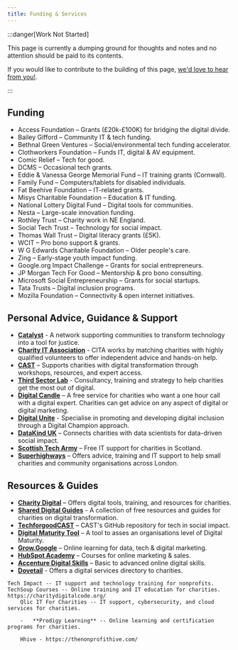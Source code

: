 ```yaml
---
title: Funding & Services
---
```


:::danger[Work Not Started]

This page is currently a dumping ground for thoughts and notes and no attention should be paid to its contents.

If you would like to contribute to the building of this page, [we'd love to hear from you!](../../overview/help).

:::

## Funding
- Access Foundation – Grants (£20k-£100K) for bridging the digital divide.
- Bailey Gifford – Community IT & tech funding.
- Bethnal Green Ventures – Social/environmental tech funding accelerator.
- Clothworkers Foundation – Funds IT, digital & AV equipment.
- Comic Relief – Tech for good.
- DCMS – Occasional tech grants.
- Eddie & Vanessa George Memorial Fund – IT training grants (Cornwall).
- Family Fund – Computers/tablets for disabled individuals.
- Fat Beehive Foundation – IT-related grants.
- Misys Charitable Foundation – Education & IT funding.
- National Lottery Digital Fund – Digital tools for communities.
- Nesta – Large-scale innovation funding.
- Rothley Trust – Charity work in NE England.
- Social Tech Trust – Technology for social impact.
- Thomas Wall Trust – Digital literacy grants (£5K).
- WCIT – Pro bono support & grants.
- W G Edwards Charitable Foundation – Older people's care.
- Zing – Early-stage youth impact funding.
- Google.org Impact Challenge – Grants for social entrepreneurs.
- JP Morgan Tech For Good – Mentorship & pro bono consulting.
- Microsoft Social Entrepreneurship – Grants for social startups.
- Tata Trusts – Digital inclusion programs.
- Mozilla Foundation – Connectivity & open internet initiatives.

## Personal Advice, Guidance & Support

* **[Catalyst][1]** - A network supporting communities to transform technology into a tool for justice.
* **[Charity IT Association][2]** - CITA works by matching charities with highly qualified volunteers to offer independent advice and hands-on help.
* **[CAST][3]** – Supports charities with digital transformation through workshops, resources, and expert access.
* **[Third Sector Lab][4]** - Consultancy, training and strategy to help charities get the most out of digital. 
* **[Digital Candle][5]** – A free service for charities who want a one hour call with a digital expert. Charities can get advice on any aspect of digital or digital marketing.
* **[Digital Unite][6]** - Specialise in promoting and developing digital inclusion through a Digital Champion approach.
* **[DataKind UK][7]** – Connects charities with data scientists for data-driven social impact. 
* **[Scottish Tech Army][8]** – Free IT support for charities in Scotland.
* **[Superhighways][9]** – Offers advice, training and IT support to help small charities and community organisations across London.

[1]: https://www.thecatalyst.org.uk/ "Catalyst"
[2]: https://www.cita.org.uk "Charity IT Association"  
[3]: https://wearecast.org.uk "CAST" 
[4]: https://thirdsectorlab.co.uk/ "Third Sector Lab"
[5]: https://www.digitalcandle.org.uk/ "Digital Candle"
[6]: https://www.digitalunite.com/ "Digital Unite"
[7]: https://www.datakind.org.uk "DataKind UK"
[8]: https://www.scottishtecharmy.org/ "Scottish Tech Army"
[9]: https://superhighways.org.uk/ "Super Highways"

## Resources & Guides
* **[Charity Digital][10]** – Offers digital tools, training, and resources for charities. 
* **[Shared Digital Guides][11]** - A collection of free resources and guides for charities on digital transformation.
* **[TechforgoodCAST][12]** – CAST's GitHub repository for tech in social impact.
* **[Digital Maturity Tool][13]** – A tool to asses an organisations level of Digital Maturity. 
* **[Grow.Google][14]** – Online learning for data, tech & digital marketing.  
* **[HubSpot Academy][15]** – Courses for online marketing & sales.  
* **[Accenture Digital Skills][16]** – Basic to advanced online digital skills. 
* **[Dovetail][17]** - Offers a digital services directory to charities. 

[10]: https://charitydigital.org.uk "Charity Digital"  
[11]: https://www.shareddigitalguides.org.uk/ "Shared Digital Guides"
[12]: https://github.com/TechforgoodCAST "Tech For Good CAST"
[13]: https://digitalmaturity.org/ "Digital Maturity"
[14]: https://grow.google/intl/uk/ "Google Grow"
[15]: https://academy.hubspot.com/ "Hubspot Academy"
[16]: https://www.futurelearn.com/partners/accenture-uk "Accenture Digital Skills"
[17]: https://dovetail.network "Dovetail"


    Tech Impact -- IT support and technology training for nonprofits.
    TechSoup Courses -- Online training and IT education for charities.
    https://charitydigitalcode.org/
        Qlic IT For Charities -- IT support, cybersecurity, and cloud services for charities.

        -   **Prodigy Learning** -- Online learning and certification programs for charities.

        Hhive - https://thenonprofithive.com/